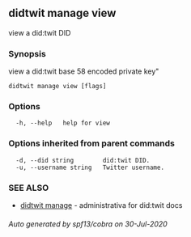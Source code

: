 ## didtwit manage view

view a did:twit DID

### Synopsis

view a did:twit base 58 encoded private key"

```
didtwit manage view [flags]
```

### Options

```
  -h, --help   help for view
```

### Options inherited from parent commands

```
  -d, --did string        did:twit DID.
  -u, --username string   Twitter username.
```

### SEE ALSO

* [didtwit manage](didtwit_manage.md)	 - administrativa for did:twit docs

###### Auto generated by spf13/cobra on 30-Jul-2020
